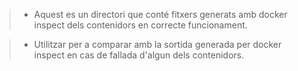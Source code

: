 > - Aquest es un directori que conté fitxers generats amb docker inspect 
dels contenidors en correcte funcionament.

> - Utilitzar per a comparar amb la sortida generada per docker inspect en 
cas de fallada d'algun dels contenidors.
